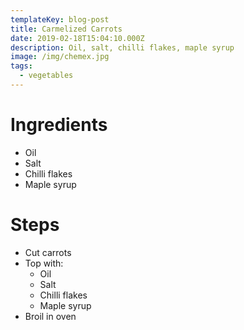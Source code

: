 ```yaml
---
templateKey: blog-post
title: Carmelized Carrots
date: 2019-02-18T15:04:10.000Z
description: Oil, salt, chilli flakes, maple syrup
image: /img/chemex.jpg
tags:
  - vegetables
---
```


# Ingredients

- Oil
- Salt
- Chilli flakes
- Maple syrup

# Steps

- Cut carrots
- Top with:
  - Oil
  - Salt
  - Chilli flakes
  - Maple syrup
- Broil in oven
